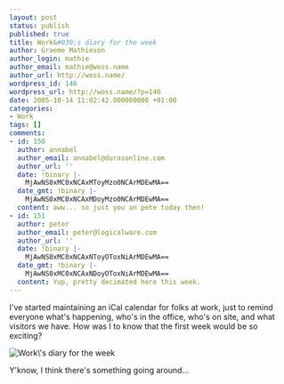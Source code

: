 ```yaml
---
layout: post
status: publish
published: true
title: Work&#039;s diary for the week
author: Graeme Mathieson
author_login: mathie
author_email: mathie@woss.name
author_url: http://woss.name/
wordpress_id: 146
wordpress_url: http://woss.name/?p=146
date: 2005-10-14 11:02:42.000000000 +01:00
categories:
- Work
tags: []
comments:
- id: 150
  author: annabel
  author_email: annabel@durasonline.com
  author_url: ''
  date: !binary |-
    MjAwNS0xMC0xNCAxMToyMzo0NCArMDEwMA==
  date_gmt: !binary |-
    MjAwNS0xMC0xNCAxMDoyMzo0NCArMDEwMA==
  content: aww... so just you an pete today then!
- id: 151
  author: peter
  author_email: peter@logicalware.com
  author_url: ''
  date: !binary |-
    MjAwNS0xMC0xNCAxNToyOToxNiArMDEwMA==
  date_gmt: !binary |-
    MjAwNS0xMC0xNCAxNDoyOToxNiArMDEwMA==
  content: Yup, pretty decimated here this week.
---
```

I've started maintaining an iCal calendar for folks at work, just to remind everyone what's happening, who's in the office, who's on site, and what visitors we have.  How was I to know that the first week would be so exciting?

<img class="centered" src='http://woss.name/wp-content/icaloffsick.png' alt='Work\&#39;s diary for the week' />

Y'know, I think there's something going around...
